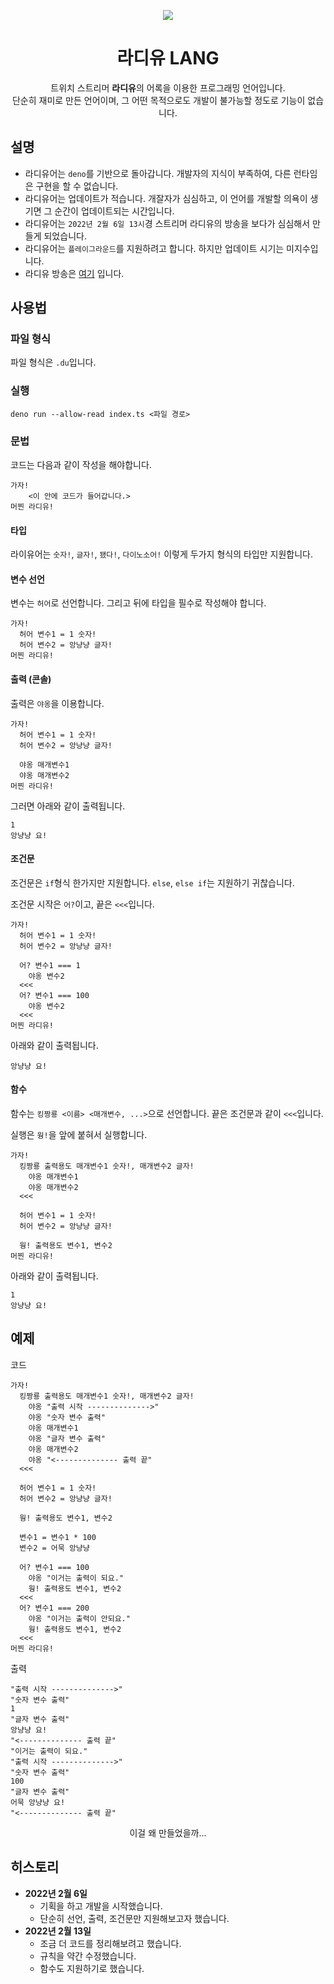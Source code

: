 <p align="center">
    <img src="https://w.namu.la/s/ad9c8d3717c499539b97476d2ef0460dad01707f278b44584b9f2ed23d80a7e1eed6114797fd6aa4e0fa798b15d4b3a317d8fd1e7faf3817a678e6e8f4cf2e24513ddefdecbc79734f46471a3af5268c" />
</p>

<h1 align="center">라디유 LANG</h1>

<p align="center">
    트위치 스트리머 <b>라디유</b>의 어록을 이용한 프로그래밍 언어입니다. <br />
    단순히 재미로 만든 언어이며, 그 어떤 목적으로도 개발이 불가능할 정도로 기능이 없습니다.
</p>

<h2>설명</h2>

- 라디유어는 `deno`를 기반으로 돌아갑니다. 개발자의 지식이 부족하여, 다른 런타임은 구현을 할 수 없습니다.
- 라디유어는 업데이트가 적습니다. 개잘자가 심심하고, 이 언어를 개발할 의욕이 생기면 그 순간이 업데이트되는 시간입니다.
- 라디유어는 `2022년 2월 6일 13시`경 스트리머 라디유의 방송을 보다가 심심해서 만들게 되었습니다.
- 라디유어는 `플레이그라운드`를 지원하려고 합니다. 하지만 업데이트 시기는 미지수입니다. 
- 라디유 방송은 [여기](https://www.twitch.tv/radiyu) 입니다.

<h2>사용법</h2>

<h3>파일 형식</h3>

파일 형식은 `.du`입니다.

<h3>실행</h3>

`deno run --allow-read index.ts <파일 경로>`

<h3>문법</h3>

코드는 다음과 같이 작성을 해야합니다.

```du
가자!
    <이 안에 코드가 들어갑니다.>
머찐 라디유!
```

<h4>타입</h4>

라이유어는 `숫자!`, `글자!`, `됐다!`, `다이노소어!` 이렇게 두가지 형식의 타입만 지원합니다.

<h4>변수 선언</h4>

변수는 `허어`로 선언합니다. 그리고 뒤에 타입을 필수로 작성해야 합니다.

```du
가자!
  허어 변수1 = 1 숫자!
  허어 변수2 = 앙냥냥 글자!
머찐 라디유!
```

<h4>출력 (콘솔)</h4>

출력은 `야옹`을 이용합니다.

```du
가자!
  허어 변수1 = 1 숫자!
  허어 변수2 = 앙냥냥 글자!
  
  야옹 매개변수1
  야옹 매개변수2
머찐 라디유!
```

그러면 아래와 같이 출력됩니다.

```text
1
앙냥냥 요!
```

<h4>조건문</h4>

조건문은 `if`형식 한가지만 지원합니다. `else`, `else if`는 지원하기 귀찮습니다.

조건문 시작은 `어?`이고, 끝은 `<<<`입니다.

```du
가자!
  허어 변수1 = 1 숫자!
  허어 변수2 = 앙냥냥 글자!
  
  어? 변수1 === 1
    야옹 변수2
  <<<
  어? 변수1 === 100
    야옹 변수2
  <<<
머찐 라디유!
```

아래와 같이 출력됩니다.

```text
앙냥냥 요!
```

<h4>함수</h4>

함수는 `킹짱룡 <이름> <매개변수, ...>`으로 선언합니다. 끝은 조건문과 같이 `<<<`입니다.

실행은 `웡!`을 앞에 붙혀서 실행합니다.

```du
가자!
  킹짱룡 출력용도 매개변수1 숫자!, 매개변수2 글자!
    야옹 매개변수1
    야옹 매개변수2
  <<<
  
  허어 변수1 = 1 숫자!
  허어 변수2 = 앙냥냥 글자!
  
  웡! 출력용도 변수1, 변수2
머찐 라디유!
```

아래와 같이 출력됩니다.

```text
1
앙냥냥 요!
```

<h2>예제</h2>

코드
```du
가자!
  킹짱룡 출력용도 매개변수1 숫자!, 매개변수2 글자!
    야옹 "출력 시작 -------------->"
    야옹 "숫자 변수 출력"
    야옹 매개변수1
    야옹 "글자 변수 출력"
    야옹 매개변수2
    야옹 "<-------------- 출력 끝"
  <<<

  허어 변수1 = 1 숫자!
  허어 변수2 = 앙냥냥 글자!

  웡! 출력용도 변수1, 변수2

  변수1 = 변수1 * 100
  변수2 = 어묵 앙냥냥

  어? 변수1 === 100
    야옹 "이거는 출력이 되요."
    웡! 출력용도 변수1, 변수2
  <<<
  어? 변수1 === 200
    야옹 "이거는 출력이 안되요."
    웡! 출력용도 변수1, 변수2
  <<<
머찐 라디유!
```

출력
```text
"출력 시작 -------------->"
"숫자 변수 출력"
1
"글자 변수 출력"
앙냥냥 요!
"<-------------- 출력 끝"
"이거는 출력이 되요."
"출력 시작 -------------->"
"숫자 변수 출력"
100
"글자 변수 출력"
어묵 앙냥냥 요!
"<-------------- 출력 끝"
```

<p align="center">
    이걸 왜 만들었을까...
</p>

<h2>히스토리</h2>

- **2022년 2월 6일**
  - 기획을 하고 개발을 시작했습니다.
  - 단순히 선언, 출력, 조건문만 지원해보고자 했습니다.
- **2022년 2월 13일**
  - 조금 더 코드를 정리해보려고 했습니다.
  - 규칙을 약간 수정했습니다.
  - 함수도 지원하기로 했습니다.
